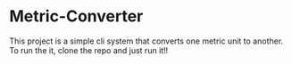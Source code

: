 # Metric-Converter

This project is a simple cli system that converts one metric unit to another.
To run the it, clone the repo and just run it!!
